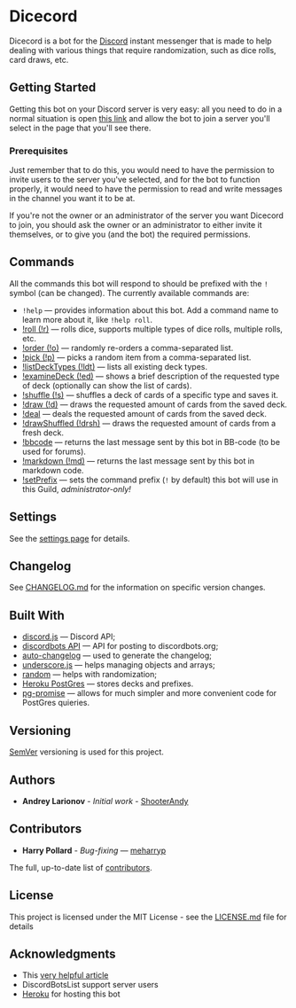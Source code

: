 # Dicecord

Dicecord is a bot for the [Discord](https://discordapp.com/) instant messenger that is made to help dealing with various things that require randomization, such as dice rolls, card draws, etc.  

## Getting Started

Getting this bot on your Discord server is very easy: all you need to do in a normal situation is open [this link](https://discord.com/api/oauth2/authorize?client_id=572698679618568193&permissions=19520&scope=bot) and allow the bot to join a server you'll select in the page that you'll see there.

### Prerequisites

Just remember that to do this, you would need to have the permission to invite users to the server you've selected, and 
for the bot to function properly, it would need to have the permission to read and write messages in the channel you 
want it to be at.
 
If you're not the owner or an administrator of the server you want Dicecord to join, you should ask the owner or an 
administrator to either invite it themselves, or to give you (and the bot) the required permissions.

## Commands

All the commands this bot will respond to should be prefixed with the ```!``` symbol (can be changed).
The currently available commands are:

* ```!help``` &mdash; provides information about this bot. Add a command name to learn more about it, like ```!help roll```.
* [!roll (!r)](https://github.com/ShooterAndy/Dicecord/blob/master/help/roll.md) &mdash; rolls dice, supports multiple types of dice rolls, multiple rolls, etc.
* [!order (!o)](https://github.com/ShooterAndy/Dicecord/blob/master/help/order.md) — randomly re-orders a comma-separated list.
* [!pick (!p)](https://github.com/ShooterAndy/Dicecord/blob/master/help/pick.md) &mdash; picks a random item from a comma-separated list.
* [!listDeckTypes (!ldt)](https://github.com/ShooterAndy/Dicecord/blob/master/help/listdecktypes.md) &mdash; lists all existing deck types.
* [!examineDeck (!ed)](https://github.com/ShooterAndy/Dicecord/blob/master/help/examinedeck.md) &mdash; shows a brief description of the requested type of deck (optionally can show the list of cards).
* [!shuffle (!s)](https://github.com/ShooterAndy/Dicecord/blob/master/help/shuffle.md) &mdash;  shuffles a deck of cards of a specific type and saves it.
* [!draw (!d)](https://github.com/ShooterAndy/Dicecord/blob/master/help/draw.md) &mdash; draws the requested amount of cards from the saved deck.
* [!deal](https://github.com/ShooterAndy/Dicecord/blob/master/help/deal.md) &mdash; deals the requested amount of cards from the saved deck.
* [!drawShuffled (!drsh)](https://github.com/ShooterAndy/Dicecord/blob/master/help/drawshuffled.md) &mdash; draws the requested amount of cards from a fresh deck.
* [!bbcode](https://github.com/ShooterAndy/Dicecord/blob/master/help/bbcode.md) &mdash; returns the last message sent by this bot in BB-code (to be used for forums).
* [!markdown (!md)](https://github.com/ShooterAndy/Dicecord/blob/master/help/markdown.md) &mdash; returns the last message sent by this bot in markdown code.
* [!setPrefix](https://github.com/ShooterAndy/Dicecord/blob/master/help/setprefix.md) &mdash; sets the command prefix (```!``` by default) this bot will use in this Guild, _administrator-only!_ 

## Settings

See the [settings page](https://github.com/ShooterAndy/Dicecord/blob/master/help/settings.md) for details.

## Changelog

See [CHANGELOG.md](CHANGELOG.md) for the information on specific version changes.

## Built With

* [discord.js](https://discord.js.org) &mdash; Discord API;
* [discordbots API](https://discordbots.org/api/docs) &mdash; API for posting to discordbots.org; 
* [auto-changelog](https://github.com/CookPete/auto-changelog) &mdash; used to generate the changelog;
* [underscore.js](https://underscorejs.org/) &mdash; helps managing objects and arrays;
* [random](https://github.com/transitive-bullshit/random#readme) &mdash; helps with randomization;
* [Heroku PostGres](https://elements.heroku.com/addons/heroku-postgresql) &mdash; stores decks and prefixes.
* [pg-promise](https://github.com/vitaly-t/pg-promise) &mdash; allows for much simpler and more convenient code for PostGres quieries.

## Versioning

[SemVer](http://semver.org/) versioning is used for this project. 

## Authors

* **Andrey Larionov** - *Initial work* - [ShooterAndy](https://github.com/ShooterAndy)

## Contributors

* **Harry Pollard** - *Bug-fixing* — [meharryp](https://github.com/meharryp)

The full, up-to-date list of [contributors](https://github.com/ShooterAndy/Dicecord/contributors).

## License

This project is licensed under the MIT License - see the [LICENSE.md](https://github.com/ShooterAndy/Dicecord/blob/master/LICENSE.md) file for details

## Acknowledgments

* This [very helpful article](https://www.freecodecamp.org/news/how-to-create-a-discord-bot-under-15-minutes-fb2fd0083844/)
* DiscordBotsList support server users
* [Heroku](https://heroku.com) for hosting this bot